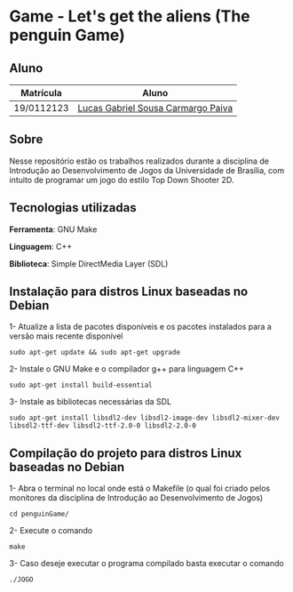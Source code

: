 # Game - Let's get the aliens (The penguin Game)

## Aluno

| Matrícula  | Aluno                                                                   |
|------------|-------------------------------------------------------------------------|
| 19/0112123 | [Lucas Gabriel Sousa Carmargo Paiva](https://github.com/lucasgabriel-2) |

## Sobre

Nesse repositório estão os trabalhos realizados durante a disciplina de Introdução ao Desenvolvimento de Jogos da Universidade de Brasília, com intuito de programar um jogo do estilo Top Down Shooter 2D.

## Tecnologias utilizadas 

**Ferramenta**: GNU Make <br/>

**Linguagem**: C++ <br/>

**Biblioteca**: Simple DirectMedia Layer (SDL) <br/>

## Instalação para distros Linux baseadas no Debian

1- Atualize a lista de pacotes disponíveis e os pacotes instalados para a versão mais recente disponível

    sudo apt-get update && sudo apt-get upgrade

2- Instale o GNU Make e o compilador g++ para linguagem C++

    sudo apt-get install build-essential

3- Instale as bibliotecas necessárias da SDL

    sudo apt-get install libsdl2-dev libsdl2-image-dev libsdl2-mixer-dev  libsdl2-ttf-dev libsdl2-ttf-2.0-0 libsdl2-2.0-0

## Compilação do projeto para distros Linux baseadas no Debian

1- Abra o terminal no local onde está o Makefile (o qual foi criado pelos monitores da disciplina de Introdução ao Desenvolvimento de Jogos)
    
    cd penguinGame/

2- Execute o comando 
    
    make

3- Caso deseje executar o programa compilado basta executar o comando

    ./JOGO